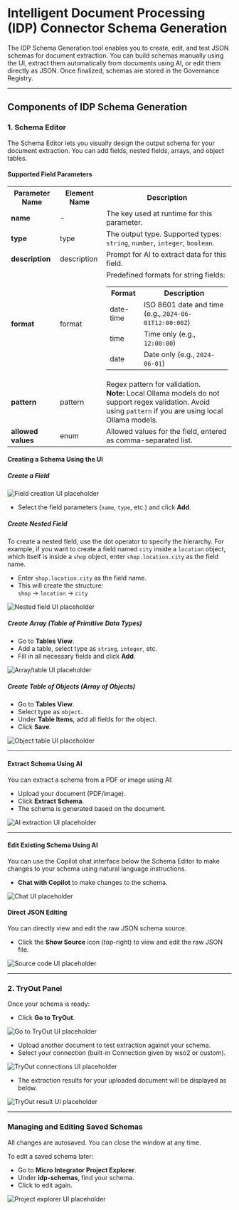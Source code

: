 # Intelligent Document Processing (IDP) Connector Schema Generation

The IDP Schema Generation tool enables you to create, edit, and test JSON schemas for document extraction. You can build schemas manually using the UI, extract them automatically from documents using AI, or edit them directly as JSON. Once finalized, schemas are stored in the Governance Registry.

---

## Components of IDP Schema Generation

### 1. Schema Editor

The Schema Editor lets you visually design the output schema for your document extraction. You can add fields, nested fields, arrays, and object tables.

#### Supported Field Parameters

<table>
    <tr>
        <th>Parameter Name</th>
        <th>Element Name</th>
        <th>Description</th>
    </tr>
    <tr>
        <td><b>name</b></td>
        <td>-</td>
        <td>The key used at runtime for this parameter.</td>
    </tr>
    <tr>
        <td><b>type</b></td>
        <td>type</td>
        <td>The output type. Supported types: <code>string</code>, <code>number</code>, <code>integer</code>, <code>boolean</code>.</td>
    </tr>
    <tr>
        <td><b>description</b></td>
        <td>description</td>
        <td>Prompt for AI to extract data for this field.</td>
    </tr>
    <tr>
        <td><b>format</b></td>
        <td>format</td>
        <td>
            Predefined formats for string fields:<br/>
            <table>
                <tr><th>Format</th><th>Description</th></tr>
                <tr><td>date-time</td><td>ISO 8601 date and time (e.g., <code>2024-06-01T12:00:00Z</code>)</td></tr>
                <tr><td>time</td><td>Time only (e.g., <code>12:00:00</code>)</td></tr>
                <tr><td>date</td><td>Date only (e.g., <code>2024-06-01</code>)</td></tr>
            </table>
        </td>
    </tr>
    <tr>
        <td><b>pattern</b></td>
        <td>pattern</td>
        <td>
            Regex pattern for validation.<br/>
            <b>Note:</b> Local Ollama models do not support regex validation. Avoid using <code>pattern</code> if you are using local Ollama models.
        </td>
    </tr>
    <tr>
        <td><b>allowed values</b></td>
        <td>enum</td>
        <td>Allowed values for the field, entered as comma-separated list.</td>
    </tr>
</table>

#### Creating a Schema Using the UI

##### Create a Field

![Field creation UI placeholder]({{base_path}}/assets/img/integrate/connectors/idp/add-new-field.png)

- Select the field parameters (`name`, `type`, etc.) and click **Add**.

##### Create Nested Field

To create a nested field, use the dot operator to specify the hierarchy. For example, if you want to create a field named `city` inside a `location` object, which itself is inside a `shop` object, enter `shop.location.city` as the field name.

- Enter `shop.location.city` as the field name.
- This will create the structure:  
  `shop` → `location` → `city`

![Nested field UI placeholder]({{base_path}}/assets/img/integrate/connectors/idp/add-new-nested-field.png)

##### Create Array (Table of Primitive Data Types)

- Go to **Tables View**.
- Add a table, select type as `string`, `integer`, etc.
- Fill in all necessary fields and click **Add**.

![Array/table UI placeholder]({{base_path}}/assets/img/integrate/connectors/idp/add-new-table.png)

##### Create Table of Objects (Array of Objects)

- Go to **Tables View**.
- Select type as `object`.
- Under **Table Items**, add all fields for the object.
- Click **Save**.

![Object table UI placeholder]({{base_path}}/assets/img/integrate/connectors/idp/add-new-object-table.png)

---

#### Extract Schema Using AI

You can extract a schema from a PDF or image using AI:

- Upload your document (PDF/image).
- Click **Extract Schema**.
- The schema is generated based on the document.

![AI extraction UI placeholder]({{base_path}}/assets/img/integrate/connectors/idp/extract-schema.png)

---

#### Edit Existing Schema Using AI

You can use the Copilot chat interface below the Schema Editor to make changes to your schema using natural language instructions.

- **Chat with Copilot** to make changes to the schema.

![Chat UI placeholder]({{base_path}}/assets/img/integrate/connectors/idp/fine-tune.png)

#### Direct JSON Editing

You can directly view and edit the raw JSON schema source.

- Click the **Show Source** icon (top-right) to view and edit the raw JSON file.

![Source code UI placeholder]({{base_path}}/assets/img/integrate/connectors/idp/source-code.png)

---

### 2. TryOut Panel

Once your schema is ready:

- Click **Go to TryOut**.

![Go to TryOut UI placeholder]({{base_path}}/assets/img/integrate/connectors/idp/go-to-tryout.png)

- Upload another document to test extraction against your schema.
- Select your connection (built-in Connection given by wso2 or custom).

![TryOut connections UI placeholder]({{base_path}}/assets/img/integrate/connectors/idp/tryout-connections.png)

- The extraction results for your uploaded document will be displayed as below.

![TryOut result UI placeholder]({{base_path}}/assets/img/integrate/connectors/idp/tryout-result.png)

---

### Managing and Editing Saved Schemas

All changes are autosaved. You can close the window at any time.

To edit a saved schema later:

- Go to **Micro Integrator Project Explorer**.
- Under **idp-schemas**, find your schema.
- Click to edit again.

![Project explorer UI placeholder]({{base_path}}/assets/img/integrate/connectors/idp/saved-schemas.png)

